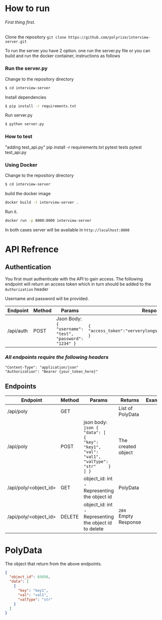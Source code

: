 # How to run

###### First thing first.
Clone the repository
`git clone https://github.com/polyrize/interview-server.git`

To run the server you have 2 option. one run the server.py file
or you can build and run the docker container, instructions as follows
### Run the server.py
Change to the repository directory
```bash
$ cd interview-server
```

Install dependencies
```bash
$ pip install -r requirements.txt
```

Run server.py
```bash
$ python server.py
```
### How to test 

"adding test_api.py"
pip install -r requirements.txt pytest tests
pytest test_api.py

### Using Docker
Change to the repository directory
```bash
$ cd interview-server
```
build the docker image
```bash
docker build -t interview-server .
```
Run it.
```bash
docker run -p 8000:8000 interview-server
```
In both cases server will be available in `http://localhost:8000`

 # API Refrence

 ## Authentication
 You first must authenticate with the API to gain access.
 The following endpoint will return an access token which in turn should be added to the `Authorization` header

 Username and password will be provided.

 | Endpoint  | Method | Params                                                             | Response                                                           | Example |
|-----------|--------|--------------------------------------------------------------------|--------------------------------------------------------------------|---------|
| /api/auth | POST   | Json Body: ``` {   "username": "test",   "password": "1234" }  ``` |  ``` { "access_token":"ververylongstringwithnumbersandstuff" } ``` |         |


 ### *All endpoints require the following headers*
 ```
 "Content-Type": "application/json"
 "Authorization": "Bearer {your_token_here}"
 ```

## Endpoints

| Endpoint              | Method | Params                                                                                                                 | Returns            | Example |
|-----------------------|--------|------------------------------------------------------------------------------------------------------------------------|--------------------|---------|
| /api/poly             | GET    |                                                                                                                        | List of PolyData   |         |
| /api/poly             | POST   | json body: ```json {   "data": [     {       "key": "key1",       "val": "val1",       "valType": "str"     }   ] }``` | The created object |         |
| /api/poly/<object_id> | GET    | object_id: int - Representing the object id                                                                            | PolyData           |         |
| /api/poly/<object_id> | DELETE | object_id: int - Representing the object id  to delete                                                                 | `204` Empty Response |         |

# PolyData
The object that return from the above endpoints.
```json
{
  "object_id": 65656,
  "data": [
    {
      "key": "key1",
      "val": "val1",
      "valType": "str"
    }
  ]
}
```
